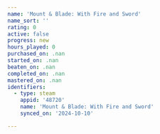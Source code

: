 ```yaml
---
name: 'Mount & Blade: With Fire and Sword'
name_sort: ''
rating: 0
active: false
progress: new
hours_played: 0
purchased_on: .nan
started_on: .nan
beaten_on: .nan
completed_on: .nan
mastered_on: .nan
identifiers:
  - type: steam
    appid: '48720'
    name: 'Mount & Blade: With Fire and Sword'
    synced_on: '2024-10-10'

---
```

